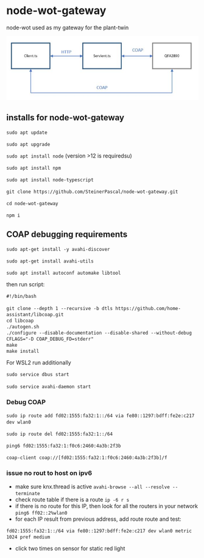 # node-wot-gateway
node-wot used as my gateway for the plant-twin

![architectur.jpg](docs/nodewot-gateway-architecture.jpg "Architecture")

## installs for node-wot-gateway
`sudo apt update`

`sudo apt upgrade`

`sudo apt install node` (version >12 is requiredsu)

`sudo apt install npm `

`sudo apt install node-typescript`

`git clone https://github.com/SteinerPascal/node-wot-gateway.git`

`cd node-wot-gateway`

`npm i `

## COAP debugging requirements

`sudo apt-get install -y avahi-discover`

`sudo apt-get install avahi-utils`

`sudo apt install autoconf automake libtool`

then run script:
```
#!/bin/bash

git clone --depth 1 --recursive -b dtls https://github.com/home-assistant/libcoap.git
cd libcoap
./autogen.sh
./configure --disable-documentation --disable-shared --without-debug CFLAGS="-D COAP_DEBUG_FD=stderr"
make
make install
```

For WSL2 run additionally 
```
sudo service dbus start

sudo service avahi-daemon start
```

### Debug COAP

`sudo ip route add fd02:1555:fa32:1::/64 via fe80::1297:bdff:fe2e:c217 dev wlan0`

`sudo ip route del fd02:1555:fa32:1::/64`

`ping6 fd02:1555:fa32:1:f0c6:2460:4a3b:2f3b`

`coap-client coap://[fd02:1555:fa32:1:f0c6:2460:4a3b:2f3b]/f`


### issue no rout to host on ipv6
- make sure knx.thread is active `avahi-browse --all --resolve --terminate`
- check route table if there is a route `ip -6 r s`
- if there is no route for this IP, then look for all the routers in your network `ping6 ff02::2%wlan0`
- for each IP result from previous address, add route route and test: 
```
fd02:1555:fa32:1::/64 via fe80::1297:bdff:fe2e:c217 dev wlan0 metric 1024 pref medium
```
- click two times on sensor for static red light
